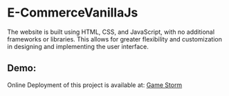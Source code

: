 # E-CommerceVanillaJs

The website is built using HTML, CSS, and JavaScript, with no additional frameworks or libraries. This allows for greater flexibility and customization in designing and implementing the user interface.





## Demo:
Online Deployment of this project is available at:    [Game Storm](https://tarek666666.github.io/E-CommerceVanillaJs/) <br>
